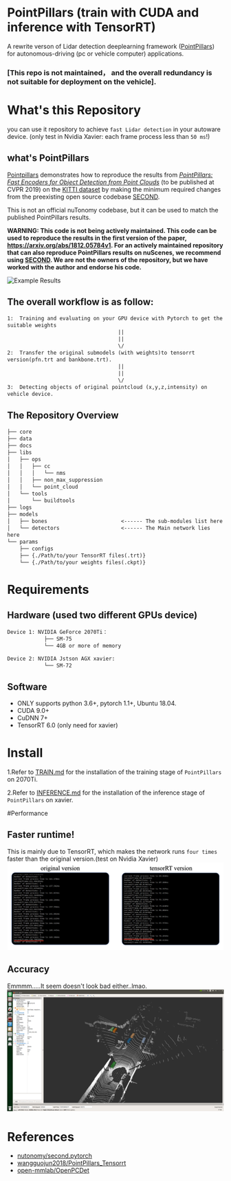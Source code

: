 # PointPillars (train with CUDA and inference with TensorRT)

A rewrite verson of Lidar detection deeplearning framework ([PointPillars](https://github.com/traveller59/second.pytorch)) for autonomous-driving (pc or vehicle computer) applications.

### [This repo is not maintained， and the overall redundancy is not suitable for deployment on the vehicle].

# What's this Repository

you can use it repository to achieve `fast Lidar detection` in your autoware device. (only test in Nvidia Xavier: each frame process less than `50 ms`!)

## what's PointPillars


[Pointpillars](https://github.com/traveller59/second.pytorch) demonstrates how to reproduce the results from
[_PointPillars: Fast Encoders for Object Detection from Point Clouds_](https://arxiv.org/abs/1812.05784) (to be published at CVPR 2019) on the
[KITTI dataset](http://www.cvlibs.net/datasets/kitti/) by making the minimum required changes from the preexisting
open source codebase [SECOND](https://github.com/traveller59/second.pytorch). 

This is not an official nuTonomy codebase, but it can be used to match the published PointPillars results.

**WARNING: This code is not being actively maintained. This code can be used to reproduce the results in the first version of the paper, https://arxiv.org/abs/1812.05784v1. For an actively maintained repository that can also reproduce PointPillars results on nuScenes, we recommend using [SECOND](https://github.com/traveller59/second.pytorch). We are not the owners of the repository, but we have worked with the author and endorse his code.**

![Example Results](https://raw.githubusercontent.com/nutonomy/second.pytorch/master/images/pointpillars_kitti_results.png)



## The overall workflow is as follow:
```
1:  Training and evaluating on your GPU device with Pytorch to get the suitable weights
                                    ||
                                    ||
                                    \/
2:  Transfer the original submodels (with weights)to tensorrt version(pfn.trt and bankbone.trt).
                                    ||
                                    ||
                                    \/
3:  Detecting objects of original pointcloud (x,y,z,intensity) on vehicle device.
```
## The Repository Overview 
```
├── core
├── data
├── docs
├── libs
│   ├── ops
│   │   ├── cc
│   │   │   └── nms
│   │   ├── non_max_suppression
│   │   └── point_cloud
│   └── tools
│       └── buildtools
├── logs
├── models
│   ├── bones                        <------ The sub-modules list here
│   └── detectors                    <------ The Main network lies here
└── params
    ├── configs
    ├── {./Path/to/your TensorRT files(.trt)}
    └── {./Path/to/your weights files(.ckpt)}
```
# Requirements

## Hardware (used two different GPUs device)
```
Device 1: NVIDIA GeForce 2070Ti：
            ├── SM-75                       
            └── 4GB or more of memory
```
```
Device 2: NVIDIA Jstson AGX xavier:        
            └── SM-72
```

## Software
 - ONLY supports python 3.6+, pytorch 1.1+, Ubuntu 18.04.
 - CUDA 9.0+
 - CuDNN 7+
 - TensorRT 6.0 (only need for xavier)
 
# Install
1.Refer to [TRAIN.md](docs/TRAIN.md) for the installation of the training stage of `PointPillars` on 2070Ti.

2.Refer to [INFERENCE.md](docs/INFERENCE.md) for the installation of the inference stage of `PointPillars` on xavier.

#Performance

## Faster runtime!
This is mainly due to TensorRT, which makes the network runs `four times` faster than the original version.(test on Nvidia Xavier)
![compare](docs/_compare.png)

## Accuracy
Emmmm.....It seem doesn't look bad either..lmao. 
![accuracy](docs/_accuracy.png)

# References
- [nutonomy/second.pytorch](https://github.com/nutonomy/second.pytorch)
- [wangguojun2018/PointPillars_Tensorrt](https://github.com/wangguojun2018/PointPillars_Tensorrt)
- [open-mmlab/OpenPCDet](https://github.com/open-mmlab/OpenPCDet)

